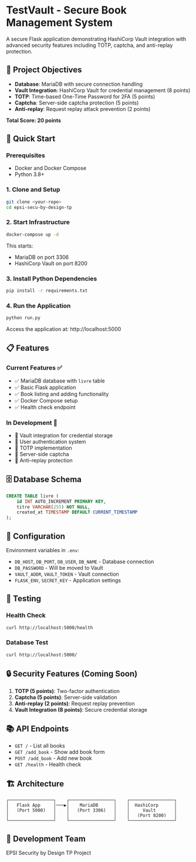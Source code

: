 # TestVault - Secure Book Management System

A secure Flask application demonstrating HashiCorp Vault integration with advanced security features including TOTP, captcha, and anti-replay protection.

## 🎯 Project Objectives

- **Database**: MariaDB with secure connection handling
- **Vault Integration**: HashiCorp Vault for credential management (8 points)
- **TOTP**: Time-based One-Time Password for 2FA (5 points)
- **Captcha**: Server-side captcha protection (5 points)
- **Anti-replay**: Request replay attack prevention (2 points)

**Total Score: 20 points**

## 🚀 Quick Start

### Prerequisites
- Docker and Docker Compose
- Python 3.8+

### 1. Clone and Setup
```bash
git clone <your-repo>
cd epsi-secu-by-design-tp
```

### 2. Start Infrastructure
```bash
docker-compose up -d
```

This starts:
- MariaDB on port 3306
- HashiCorp Vault on port 8200

### 3. Install Python Dependencies
```bash
pip install -r requirements.txt
```

### 4. Run the Application
```bash
python run.py
```

Access the application at: http://localhost:5000

## 📋 Features

### Current Features ✅
- ✅ MariaDB database with `livre` table
- ✅ Basic Flask application
- ✅ Book listing and adding functionality
- ✅ Docker Compose setup
- ✅ Health check endpoint

### In Development 🚧
- 🚧 Vault integration for credential storage
- 🚧 User authentication system
- 🚧 TOTP implementation
- 🚧 Server-side captcha
- 🚧 Anti-replay protection

## 🗄️ Database Schema

```sql
CREATE TABLE livre (
    id INT AUTO_INCREMENT PRIMARY KEY,
    titre VARCHAR(255) NOT NULL,
    created_at TIMESTAMP DEFAULT CURRENT_TIMESTAMP
);
```

## 🔧 Configuration

Environment variables in `.env`:
- `DB_HOST`, `DB_PORT`, `DB_USER`, `DB_NAME` - Database connection
- `DB_PASSWORD` - Will be moved to Vault
- `VAULT_ADDR`, `VAULT_TOKEN` - Vault connection
- `FLASK_ENV`, `SECRET_KEY` - Application settings

## 🧪 Testing

### Health Check
```bash
curl http://localhost:5000/health
```

### Database Test
```bash
curl http://localhost:5000/
```

## 🔒 Security Features (Coming Soon)

1. **TOTP (5 points)**: Two-factor authentication
2. **Captcha (5 points)**: Server-side validation
3. **Anti-replay (2 points)**: Request replay prevention
4. **Vault Integration (8 points)**: Secure credential storage

## 📚 API Endpoints

- `GET /` - List all books
- `GET /add_book` - Show add book form
- `POST /add_book` - Add new book
- `GET /health` - Health check

## 🏗️ Architecture

```
┌─────────────────┐    ┌─────────────────┐    ┌─────────────────┐
│   Flask App     │───▶│    MariaDB      │    │  HashiCorp      │
│   (Port 5000)   │    │   (Port 3306)   │    │     Vault       │
│                 │    │                 │    │   (Port 8200)   │
└─────────────────┘    └─────────────────┘    └─────────────────┘
```

## 👥 Development Team

EPSI Security by Design TP Project